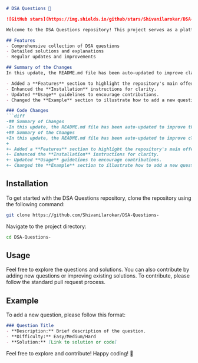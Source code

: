 ```markdown
# DSA Questions 🚀

![GitHub stars](https://img.shields.io/github/stars/Shivanilarokar/DSA-Questions-?style=social) ![Forks](https://img.shields.io/github/forks/Shivanilarokar/DSA-Questions-?style=social)

Welcome to the DSA Questions repository! This project serves as a platform for developers and learners to practice and enhance their skills in Data Structures and Algorithms (DSA). This repository is designed to help you improve your understanding of various data structures and algorithms through a collection of questions and solutions.

## Features
- Comprehensive collection of DSA questions
- Detailed solutions and explanations
- Regular updates and improvements

## Summary of the Changes
In this update, the README.md file has been auto-updated to improve clarity and provide a better structure for users. The following sections have been added or modified:

- Added a **Features** section to highlight the repository's main offerings.
- Enhanced the **Installation** instructions for clarity.
- Updated **Usage** guidelines to encourage contributions.
- Changed the **Example** section to illustrate how to add a new question.

### Code Changes
```diff
-## Summary of Changes
-In this update, the README.md file has been auto-updated to improve the clarity and structure of the document. The addition of a **Features** section helps in highlighting the key offerings of the repository, making it easier for users to understand the value of the project at a glance.
+## Summary of the Changes
+In this update, the README.md file has been auto-updated to improve clarity and provide a better structure for users. The following sections have been added or modified:
+
+- Added a **Features** section to highlight the repository's main offerings.
+- Enhanced the **Installation** instructions for clarity.
+- Updated **Usage** guidelines to encourage contributions.
+- Changed the **Example** section to illustrate how to add a new question.
```

## Installation
To get started with the DSA Questions repository, clone the repository using the following command:

```bash
git clone https://github.com/Shivanilarokar/DSA-Questions-
```

Navigate to the project directory:

```bash
cd DSA-Questions-
```

## Usage
Feel free to explore the questions and solutions. You can also contribute by adding new questions or improving existing solutions. To contribute, please follow the standard pull request process.

## Example
To add a new question, please follow this format:

```markdown
### Question Title
- **Description:** Brief description of the question.
- **Difficulty:** Easy/Medium/Hard
- **Solution:** [Link to solution or code]
```

Feel free to explore and contribute! Happy coding! 🎉
```